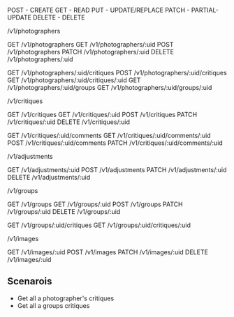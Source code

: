 

POST   - CREATE
GET    - READ
PUT    - UPDATE/REPLACE
PATCH  - PARTIAL-UPDATE
DELETE - DELETE


/v1/photographers

GET     /v1/photographers
GET     /v1/photographers/:uid
POST    /v1/photographers
PATCH   /v1/photographers/:uid
DELETE  /v1/photographers/:uid

GET     /v1/photographers/:uid/critiques
POST    /v1/photographers/:uid/critiques
GET     /v1/photographers/:uid/critiques/:uid
GET     /v1/photographers/:uid/groups
GET     /v1/photographers/:uid/groups/:uid

/v1/critiques

GET     /v1/critiques
GET     /v1/critiques/:uid
POST    /v1/critiques
PATCH   /v1/critiques/:uid
DELETE  /v1/critiques/:uid

GET     /v1/critiques/:uid/comments
GET     /v1/critiques/:uid/comments/:uid
POST    /v1/critiques/:uid/comments
PATCH   /v1/critiques/:uid/comments/:uid

/v1/adjustments

GET     /v1/adjustments/:uid
POST    /v1/adjustments
PATCH   /v1/adjustments/:uid
DELETE  /v1/adjustments/:uid

/v1/groups

GET     /v1/groups
GET     /v1/groups/:uid
POST    /v1/groups
PATCH   /v1/groups/:uid
DELETE  /v1/groups/:uid

GET     /v1/groups/:uid/critiques
GET     /v1/groups/:uid/critiques/:uid

/v1/images

GET     /v1/images/:uid
POST    /v1/images
PATCH   /v1/images/:uid
DELETE  /v1/images/:uid


## Scenarois

- Get all a photographer's critiques
- Get all a groups critiques